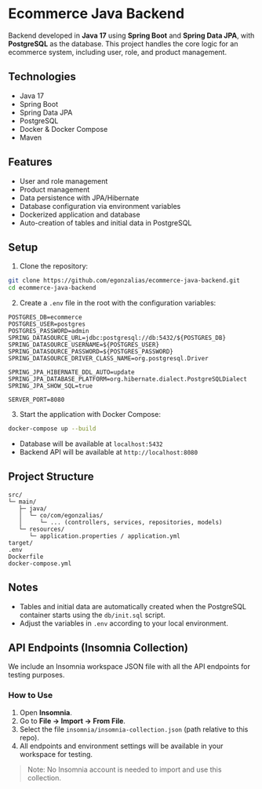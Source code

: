 # Ecommerce Java Backend

Backend developed in **Java 17** using **Spring Boot** and **Spring Data JPA**, with **PostgreSQL** as the database. This project handles the core logic for an ecommerce system, including user, role, and product management.

## Technologies

- Java 17
- Spring Boot
- Spring Data JPA
- PostgreSQL
- Docker & Docker Compose
- Maven

## Features

- User and role management
- Product management
- Data persistence with JPA/Hibernate
- Database configuration via environment variables
- Dockerized application and database
- Auto-creation of tables and initial data in PostgreSQL

## Setup

1. Clone the repository:

```bash
git clone https://github.com/egonzalias/ecommerce-java-backend.git
cd ecommerce-java-backend
```

2. Create a `.env` file in the root with the configuration variables:

```env
POSTGRES_DB=ecommerce
POSTGRES_USER=postgres
POSTGRES_PASSWORD=admin
SPRING_DATASOURCE_URL=jdbc:postgresql://db:5432/${POSTGRES_DB}
SPRING_DATASOURCE_USERNAME=${POSTGRES_USER}
SPRING_DATASOURCE_PASSWORD=${POSTGRES_PASSWORD}
SPRING_DATASOURCE_DRIVER_CLASS_NAME=org.postgresql.Driver

SPRING_JPA_HIBERNATE_DDL_AUTO=update
SPRING_JPA_DATABASE_PLATFORM=org.hibernate.dialect.PostgreSQLDialect
SPRING_JPA_SHOW_SQL=true

SERVER_PORT=8080
```

3. Start the application with Docker Compose:

```bash
docker-compose up --build
```

- Database will be available at `localhost:5432`
- Backend API will be available at `http://localhost:8080`

## Project Structure

```
src/
└─ main/
   ├─ java/
   │  └─ co/com/egonzalias/
   │     └─ ... (controllers, services, repositories, models)
   └─ resources/
      └─ application.properties / application.yml
target/
.env
Dockerfile
docker-compose.yml
```

## Notes

- Tables and initial data are automatically created when the PostgreSQL container starts using the `db/init.sql` script.
- Adjust the variables in `.env` according to your local environment.

## API Endpoints (Insomnia Collection)

We include an Insomnia workspace JSON file with all the API endpoints for testing purposes.

### How to Use

1. Open **Insomnia**.
2. Go to **File → Import → From File**.
3. Select the file `insomnia/insomnia-collection.json` (path relative to this repo).
4. All endpoints and environment settings will be available in your workspace for testing.

> Note: No Insomnia account is needed to import and use this collection.

